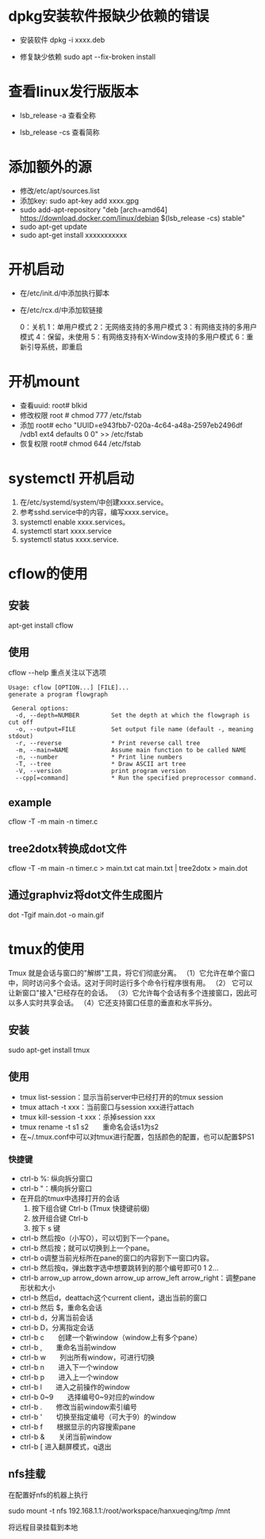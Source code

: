 
# dpkg安装软件报缺少依赖的错误
- 安装软件
  dpkg -i xxxx.deb

- 修复缺少依赖
  sudo apt --fix-broken install

# 查看linux发行版版本
- lsb_release -a
  查看全称
  
- lsb_release -cs
  查看简称
  
# 添加额外的源
- 修改/etc/apt/sources.list
- 添加key: sudo apt-key add xxxx.gpg
- sudo add-apt-repository "deb [arch=amd64] https://download.docker.com/linux/debian $(lsb_release -cs) stable"
- sudo apt-get update
- sudo apt-get install xxxxxxxxxxx
# 开机启动
- 在/etc/init.d/中添加执行脚本

- 在/etc/rcx.d/中添加软链接

  0：关机
  1：单用户模式
  2：无网络支持的多用户模式
  3：有网络支持的多用户模式
  4：保留，未使用
  5：有网络支持有X-Window支持的多用户模式
  6：重新引导系统，即重启

# 开机mount

- 查看uuid: 
root# blkid
- 修改权限
root # chmod 777 /etc/fstab
- 添加
root# echo "UUID=e943fbb7-020a-4c64-a48a-2597eb2496df /vdb1 ext4 defaults 0 0" >> /etc/fstab
- 恢复权限
root# chmod 644 /etc/fstab
# systemctl 开机启动
1. 在/etc/systemd/system/中创建xxxx.service。
2. 参考sshd.service中的内容，编写xxxx.service。
3. systemctl enable xxxx.services。
4. systemctl start xxxx.service
5. systemctl status xxxx.service.
# cflow的使用

## 安装

apt-get install cflow

## 使用

cflow --help
重点关注以下选项
```
Usage: cflow [OPTION...] [FILE]...
generate a program flowgraph

 General options:
  -d, --depth=NUMBER         Set the depth at which the flowgraph is cut off
  -o, --output=FILE          Set output file name (default -, meaning stdout)
  -r, --reverse              * Print reverse call tree
  -m, --main=NAME            Assume main function to be called NAME
  -n, --number               * Print line numbers                       
  -T, --tree                 * Draw ASCII art tree
  -V, --version              print program version
  --cpp[=command]            * Run the specified preprocessor command.

```
## example
cflow -T -m main -n timer.c

## tree2dotx转换成dot文件
cflow -T -m main -n timer.c > main.txt
cat main.txt | tree2dotx > main.dot
## 通过graphviz将dot文件生成图片
dot -Tgif main.dot -o main.gif

# tmux的使用
Tmux 就是会话与窗口的"解绑"工具，将它们彻底分离。
（1）它允许在单个窗口中，同时访问多个会话。这对于同时运行多个命令行程序很有用。
（2） 它可以让新窗口"接入"已经存在的会话。
（3）它允许每个会话有多个连接窗口，因此可以多人实时共享会话。
（4）它还支持窗口任意的垂直和水平拆分。

## 安装
sudo apt-get install tmux
## 使用
- tmux list-session：显示当前server中已经打开的的tmux session
- tmux attach -t xxx：当前窗口与session xxx进行attach
- tmux kill-session -t xxx：杀掉session xxx
- tmux rename -t s1 s2　　重命名会话s1为s2
- 在~/.tmux.conf中可以对tmux进行配置，包括颜色的配置，也可以配置$PS1
### 快捷键
- ctrl-b %: 纵向拆分窗口
- ctrl-b "：横向拆分窗口
- 在开启的tmux中选择打开的会话
    1. 按下组合键 Ctrl-b (Tmux 快捷键前缀)
    2. 放开组合键 Ctrl-b
    3. 按下 s 键 
- ctrl-b 然后按o（小写O），可以切到下一个pane。
- ctrl-b 然后按；就可以切换到上一个pane。
- ctrl-b o调整当前光标所在pane的窗口的内容到下一窗口内容。
- ctrl-b 然后按q，弹出数字选中想要跳转到的那个编号即可0 1 2...
- ctrl-b arrow_up arrow_down arrow_up arrow_left arrow_right：调整pane形状和大小
- ctrl-b 然后d，deattach这个current client，退出当前的窗口
- ctrl-b 然后 $，重命名会话
- ctrl-b d，分离当前会话
- ctrl-b D，分离指定会话
- ctrl-b c　　创建一个新window（window上有多个pane）
- ctrl-b ,　　重命名当前window
- ctrl-b w　　列出所有window，可进行切换
- ctrl-b n　　进入下一个window
- ctrl-b p　　进入上一个window
- ctrl-b l　　进入之前操作的window
- ctrl-b 0~9　　选择编号0~9对应的window
- ctrl-b .　　修改当前window索引编号
- ctrl-b '　　切换至指定编号（可大于9）的window
- ctrl-b f　　根据显示的内容搜索pane
- ctrl-b &　　关闭当前window
- ctrl-b [   进入翻屏模式，q退出

## nfs挂载

在配置好nfs的机器上执行

 sudo mount -t nfs 192.168.1.1:/root/workspace/hanxueqing/tmp /mnt

将远程目录挂载到本地











